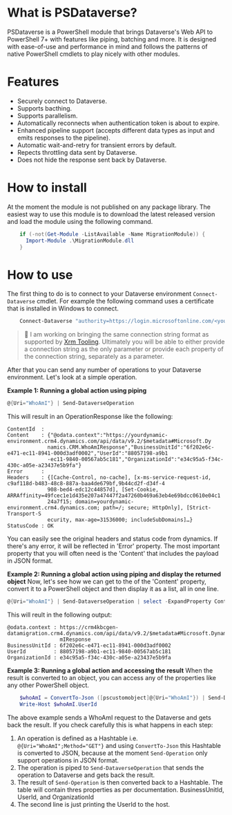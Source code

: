 # What is PSDataverse?
PSDataverse is a PowerShell module that brings Dataverse's Web API to PowerShell 7+ with features like piping, batching and more. It is designed with ease-of-use and performance in mind and follows the patterns of native PowerShell cmdlets to play nicely with other modules.

# Features
* Securely connect to Dataverse.
* Supports bacthing.
* Supports parallelism.
* Automatically reconnects when authentication token is about to expire.
* Enhanced pipeline support (accepts different data types as input and emits responses to the pipeline).
* Automatic wait-and-retry for transient errors by default.
* Repects throttling data sent by Dataverse.
* Does not hide the response sent back by Dataverse.

# How to install
At the moment the module is not published on any package library. The easiest way to use this module is to download the latest released version and load the module using the following command.
```powershell
    if (-not(Get-Module -ListAvailable -Name MigrationModule)) { 
      Import-Module .\MigrationModule.dll
    }
```
# How to use
The first thing to do is to connect to your Dataverse environment `Connect-Dataverse` cmdlet. For example the following command uses a certificate that is installed in Windows to connect.
```powershell
    Connect-Dataverse "authority=https://login.microsoftonline.com/<your-tenant-id>/oauth2/authorize;clientid=<your-client-id>;thumbprint=<thumbprint-of-your-certificate>;resource=https://<your-environment-name>.crm4.dynamics.com/"

```

> 🚧 I am working on bringing the same connection string format as supported by [Xrm Tooling](https://docs.microsoft.com/en-us/dynamics365/customerengagement/on-premises/developer/xrm-tooling/use-powershell-cmdlets-xrm-tooling-connect?view=op-9-1). Ultimately you will be able to either provide a connection string as the only parameter or provide each property of the connection string, separately as a parameter.

After that you can send any number of operations to your Dataverse environment. Let's look at a simple operation.

**Example 1: Running a global action using piping**
 ```powershell
 @{Uri="WhoAmI"} | Send-DataverseOperation
 ```
 
This will result in an OperationResponse like the following:

```
ContentId  :
Content    : {"@odata.context":"https://yourdynamic-environment.crm4.dynamics.com/api/data/v9.2/$metadata#Microsoft.Dy
             namics.CRM.WhoAmIResponse","BusinessUnitId":"6f202e6c-e471-ec11-8941-000d3adf0002","UserId":"88057198-a9b1
             -ec11-9840-00567ab5c181","OrganizationId":"e34c95a5-f34c-430c-a05e-a23437e5b9fa"}
Error      :
Headers    : {[Cache-Control, no-cache], [x-ms-service-request-id, c9af118d-b483-48c8-887a-baa4de679bf,9b44cd2f-d34f-4
             908-bed4-edc12c44857d], [Set-Cookie, ARRAffinity=49fcec1e1d435e207a47447f2a47260b469a63eb4e69bdcc0610e04c1
             24a7f15; domain=yourdynamic-environment.crm4.dynamics.com; path=/; secure; HttpOnly], [Strict-Transport-S
             ecurity, max-age=31536000; includeSubDomains]…}
StatusCode : OK
```

You can easily see the original headers and status code from dynamics. If there's any error, it will be reflected in 'Error' property. The most important property that you will often need is the 'Content' that includes the payload in JSON format.

**Example 2: Running a global action using piping and display the returned object**
Now, let's see how we can get to the of the 'Content' property, convert it to a PowerShell object and then display it as a list, all in one line.

```powershell
@{Uri="WhoAmI"} | Send-DataverseOperation | select -ExpandProperty Content | ConvertFrom-Json | Format-List
```

This will reult in the following output:

```
@odata.context : https://crm4kbcgen-datamigration.crm4.dynamics.com/api/data/v9.2/$metadata#Microsoft.Dynamics.CRM.WhoA
                 mIResponse
BusinessUnitId : 6f202e6c-e471-ec11-8941-000d3adf0002
UserId         : 88057198-a9b1-ec11-9840-00567ab5c181
OrganizationId : e34c95a5-f34c-430c-a05e-a23437e5b9fa
```

**Example 3: Running a global action and accessing the result**
When the result is converted to an object, you can access any of the properties like any other PowerShell object.

```powershell
    $whoAmI = ConvertTo-Json ([pscustomobject]@{Uri="WhoAmI"}) | Send-DataverseOperation | ConvertFrom-Json
    Write-Host $whoAmI.UserId
```
The above example sends a WhoAmI request to the Dataverse and gets back the result. If you check carefully this is what happens in each step:
1. An operation is defined as a Hashtable i.e. `@{Uri="WhoAmI";Method="GET"}` and using `ConvertTo-Json` this Hashtable is converted to JSON, because at the moment `Send-Operation` only support operations in JSON format.
2. The operation is piped to `Send-DataverseOperation` that sends the operation to Dataverse and gets back the result.
3. The result of `Send-Operation` is then converted back to a Hashtable. The table will contain thres properties as per documentation. BusinessUnitId, UserId, and OrganizationId
4. The second line is just printing the UserId to the host.
